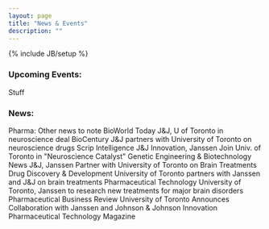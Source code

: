 ```yaml
---
layout: page
title: "News & Events"
description: ""
---
```

{% include JB/setup %}

<div class="block">
<h3>Upcoming Events:</h3>

Stuff
</div>

<div class="block">
<h3>News:</h3>

Pharma: Other news to note
BioWorld Today 
J&J, U of Toronto in neuroscience deal
BioCentury 
J&J partners with University of Toronto on neuroscience drugs
Scrip Intelligence
J&J Innovation, Janssen Join Univ. of Toronto in "Neuroscience Catalyst"
Genetic Engineering & Biotechnology News
J&J, Janssen Partner with University of Toronto on Brain Treatments
Drug Discovery & Development 
University of Toronto partners with Janssen and J&J on brain treatments
Pharmaceutical Technology 
University of Toronto, Janssen to research new treatments for major brain disorders
Pharmaceutical Business Review 
University of Toronto Announces Collaboration with Janssen and Johnson & Johnson Innovation 
Pharmaceutical Technology Magazine
</div>
